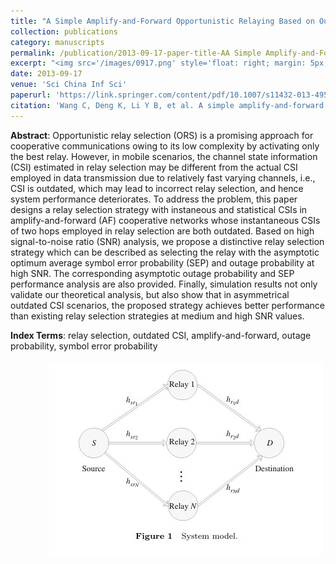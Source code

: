 ```yaml
---
title: "A Simple Amplify-and-Forward Opportunistic Relaying Based on Outdated Channel State Information"
collection: publications
category: manuscripts
permalink: /publication/2013-09-17-paper-title-AA Simple Amplify-and-Forward Opportunistic Relaying Based on Outdated Channel State Information
excerpt: "<img src='/images/0917.png' style='float: right; margin: 5px;'>This research proposes a novel relay selection strategy for amplify-and-forward cooperative networks with outdated channel state information (CSI). By combining outdated and statistical CSI, the strategy optimizes symbol error probability (SEP) and outage probability at high SNR, achieving better performance than traditional methods in asymmetrical networks."
date: 2013-09-17
venue: 'Sci China Inf Sci'
paperurl: 'https://link.springer.com/content/pdf/10.1007/s11432-013-4951-1.pdf'
citation: 'Wang C, Deng K, Li Y B, et al. A simple amplify-and-forward opportunistic relaying based on outdated channel state information[J]. Science China Information Sciences, 2014, 57: 1-14.'
---
```




**Abstract**: Opportunistic relay selection (ORS) is a promising approach for cooperative communications owing to its low complexity by activating only the best relay. However, in mobile scenarios, the channel state information (CSI) estimated in relay selection may be different from the actual CSI employed in data transmission due to relatively fast varying channels, i.e., CSI is outdated, which may lead to incorrect relay selection, and hence system performance deteriorates. To address the problem, this paper designs a relay selection strategy with instaneous and statistical CSIs in amplify-and-forward (AF) cooperative networks whose instantaneous CSIs of two hops employed in relay selection are both outdated. Based on high signal-to-noise ratio (SNR) analysis, we propose a distinctive relay selection strategy which can be described as selecting the relay with the asymptotic optimum average symbol error probability (SEP) and outage probability at high SNR. The corresponding asymptotic outage probability and SEP performance analysis are also provided. Finally, simulation results not only validate our theoretical analysis, but also show that in asymmetrical outdated CSI scenarios, the proposed strategy achieves better performance than existing relay selection strategies at medium and high SNR values.


**Index Terms**: relay selection, outdated CSI, amplify-and-forward, outage probability, symbol error probability


<img src='/images/0917.png' style='float: right; margin: 5px;'>
